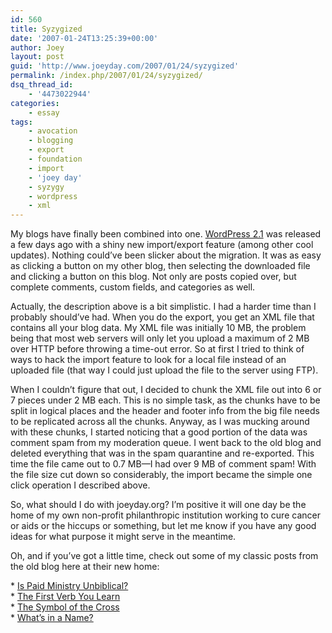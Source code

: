 ```yaml
---
id: 560
title: Syzygized
date: '2007-01-24T13:25:39+00:00'
author: Joey
layout: post
guid: 'http://www.joeyday.com/2007/01/24/syzygized'
permalink: /index.php/2007/01/24/syzygized/
dsq_thread_id:
    - '4473022944'
categories:
    - essay
tags:
    - avocation
    - blogging
    - export
    - foundation
    - import
    - 'joey day'
    - syzygy
    - wordpress
    - xml
---
```


My blogs have finally been combined into one. [WordPress 2.1](http://www.wordpress.org) was released a few days ago with a shiny new import/export feature (among other cool updates). Nothing could’ve been slicker about the migration. It was as easy as clicking a button on my other blog, then selecting the downloaded file and clicking a button on this blog. Not only are posts copied over, but complete comments, custom fields, and categories as well.

Actually, the description above is a bit simplistic. I had a harder time than I probably should’ve had. When you do the export, you get an XML file that contains all your blog data. My XML file was initially 10 MB, the problem being that most web servers will only let you upload a maximum of 2 MB over HTTP before throwing a time-out error. So at first I tried to think of ways to hack the import feature to look for a local file instead of an uploaded file (that way I could just upload the file to the server using FTP).

When I couldn’t figure that out, I decided to chunk the XML file out into 6 or 7 pieces under 2 MB each. This is no simple task, as the chunks have to be split in logical places and the header and footer info from the big file needs to be replicated across all the chunks. Anyway, as I was mucking around with these chunks, I started noticing that a good portion of the data was comment spam from my moderation queue. I went back to the old blog and deleted everything that was in the spam quarantine and re-exported. This time the file came out to 0.7 MB—I had over 9 MB of comment spam! With the file size cut down so considerably, the import became the simple one click operation I described above.

So, what should I do with joeyday.org? I’m positive it will one day be the home of my own non-profit philanthropic institution working to cure cancer or aids or the hiccups or something, but let me know if you have any good ideas for what purpose it might serve in the meantime.

Oh, and if you’ve got a little time, check out some of my classic posts from the old blog here at their new home:

\* [Is Paid Ministry Unbiblical?](/2005/06/03/is-paid-ministry-unbiblical)  
\* [The First Verb You Learn](/2005/03/03/the-first-verb-you-learn)  
\* [The Symbol of the Cross](/2005/03/02/the-symbol-of-the-cross)  
\* [What’s in a Name?](/2005/01/14/whats-in-a-name)